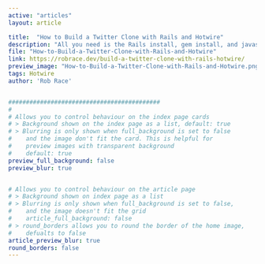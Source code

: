 ```yaml
---
active: "articles"
layout: article

title:  "How to Build a Twitter Clone with Rails and Hotwire"
description: "All you need is the Rails install, gem install, and javascript package installs, and you could make it through this tutorial in less than 10 minutes"
file: "How-to-Build-a-Twitter-Clone-with-Rails-and-Hotwire"
link: https://robrace.dev/build-a-twitter-clone-with-rails-hotwire/
preview_image: "How-to-Build-a-Twitter-Clone-with-Rails-and-Hotwire.png"
tags: Hotwire
author: 'Rob Race'


###########################################
#
# Allows you to control behaviour on the index page cards
# > Background shown on the index page as a list, default: true
# > Blurring is only shown when full_background is set to false
#    and the image don't fit the card. This is helpful for
#    preview images with transparent background
#    default: true
preview_full_background: false
preview_blur: true


# Allows you to control behaviour on the article page
# > Background shown on index page as a list
# > Blurring is only shown when full_background is set to false,
#    and the image doesn't fit the grid
#    article_full_background: false
# > round_borders allows you to round the border of the home image,
#    defualts to false
article_preview_blur: true
round_borders: false
---
```

